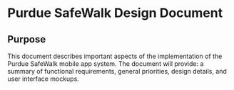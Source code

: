 Purdue SafeWalk Design Document
===============================

Purpose
-------
This document describes important aspects of the implementation of the Purdue SafeWalk mobile app system. The document will provide: a summary of functional requirements, general priorities, design details, and user interface mockups.
